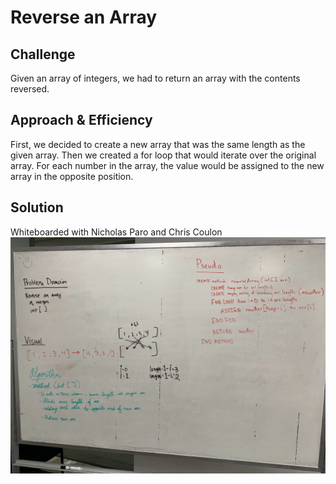 # Reverse an Array

## Challenge
Given an array of integers, we had to return an array with the contents reversed.

## Approach & Efficiency
First, we decided to create a new array that was the same length as the given array. Then we created a for loop that would iterate over the original array. For each number in the array, the value would be assigned to the new array in the opposite position. 

## Solution
Whiteboarded with Nicholas Paro and Chris Coulon
![Image of whiteboard](./assets/cc01-image.jpg)
